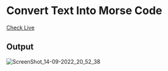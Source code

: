 # Convert Text Into Morse Code

[Check Live](https://swarupvishwas18.github.io/fun-with-js/convert-to-morse/)

## Output

![ScreenShot_14-09-2022_20_52_38](https://user-images.githubusercontent.com/91014156/190196358-6d8a105c-b122-409a-ade1-b4dad0689b34.png)

